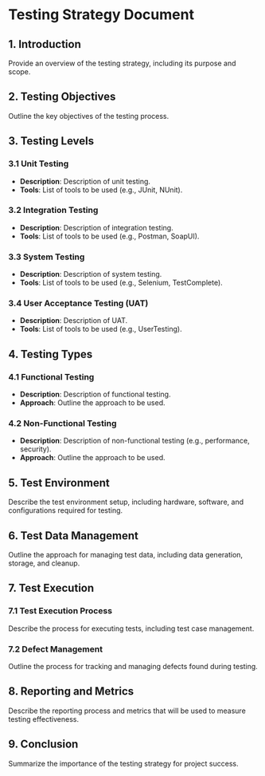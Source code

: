 # Testing Strategy Document

## 1. Introduction
Provide an overview of the testing strategy, including its purpose and scope.

## 2. Testing Objectives
Outline the key objectives of the testing process.

## 3. Testing Levels
### 3.1 Unit Testing
- **Description**: Description of unit testing.
- **Tools**: List of tools to be used (e.g., JUnit, NUnit).

### 3.2 Integration Testing
- **Description**: Description of integration testing.
- **Tools**: List of tools to be used (e.g., Postman, SoapUI).

### 3.3 System Testing
- **Description**: Description of system testing.
- **Tools**: List of tools to be used (e.g., Selenium, TestComplete).

### 3.4 User Acceptance Testing (UAT)
- **Description**: Description of UAT.
- **Tools**: List of tools to be used (e.g., UserTesting).

## 4. Testing Types
### 4.1 Functional Testing
- **Description**: Description of functional testing.
- **Approach**: Outline the approach to be used.

### 4.2 Non-Functional Testing
- **Description**: Description of non-functional testing (e.g., performance, security).
- **Approach**: Outline the approach to be used.

## 5. Test Environment
Describe the test environment setup, including hardware, software, and configurations required for testing.

## 6. Test Data Management
Outline the approach for managing test data, including data generation, storage, and cleanup.

## 7. Test Execution
### 7.1 Test Execution Process
Describe the process for executing tests, including test case management.

### 7.2 Defect Management
Outline the process for tracking and managing defects found during testing.

## 8. Reporting and Metrics
Describe the reporting process and metrics that will be used to measure testing effectiveness.

## 9. Conclusion
Summarize the importance of the testing strategy for project success.
